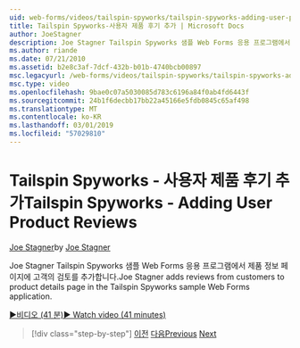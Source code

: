 ```yaml
---
uid: web-forms/videos/tailspin-spyworks/tailspin-spyworks-adding-user-product-reviews
title: Tailspin Spyworks-사용자 제품 후기 추가 | Microsoft Docs
author: JoeStagner
description: Joe Stagner Tailspin Spyworks 샘플 Web Forms 응용 프로그램에서 제품 정보 페이지에 고객의 검토를 추가합니다.
ms.author: riande
ms.date: 07/21/2010
ms.assetid: b2e8c3af-7dcf-432b-b01b-4740bcb00897
msc.legacyurl: /web-forms/videos/tailspin-spyworks/tailspin-spyworks-adding-user-product-reviews
msc.type: video
ms.openlocfilehash: 9bae0c07a5030085d783c6196a84f0ab4fd6443f
ms.sourcegitcommit: 24b1f6decbb17bb22a45166e5fdb0845c65af498
ms.translationtype: MT
ms.contentlocale: ko-KR
ms.lasthandoff: 03/01/2019
ms.locfileid: "57029810"
---
```

<a name="tailspin-spyworks---adding-user-product-reviews"></a><span data-ttu-id="1e277-103">Tailspin Spyworks - 사용자 제품 후기 추가</span><span class="sxs-lookup"><span data-stu-id="1e277-103">Tailspin Spyworks - Adding User Product Reviews</span></span>
====================
<span data-ttu-id="1e277-104">[Joe Stagner](https://github.com/JoeStagner)</span><span class="sxs-lookup"><span data-stu-id="1e277-104">by [Joe Stagner](https://github.com/JoeStagner)</span></span>

<span data-ttu-id="1e277-105">Joe Stagner Tailspin Spyworks 샘플 Web Forms 응용 프로그램에서 제품 정보 페이지에 고객의 검토를 추가합니다.</span><span class="sxs-lookup"><span data-stu-id="1e277-105">Joe Stagner adds reviews from customers to product details page in the Tailspin Spyworks sample Web Forms application.</span></span>

[<span data-ttu-id="1e277-106">&#9654;비디오 (41 분)</span><span class="sxs-lookup"><span data-stu-id="1e277-106">&#9654; Watch video (41 minutes)</span></span>](https://channel9.msdn.com/Blogs/ASP-NET-Site-Videos/tailspin-spyworks-adding-user-product-reviews)

> [!div class="step-by-step"]
> <span data-ttu-id="1e277-107">[이전](tailspin-spyworks-final-check-out.md)
> [다음](tailspin-spyworks-displaying-user-reviews.md)</span><span class="sxs-lookup"><span data-stu-id="1e277-107">[Previous](tailspin-spyworks-final-check-out.md)
[Next](tailspin-spyworks-displaying-user-reviews.md)</span></span>
